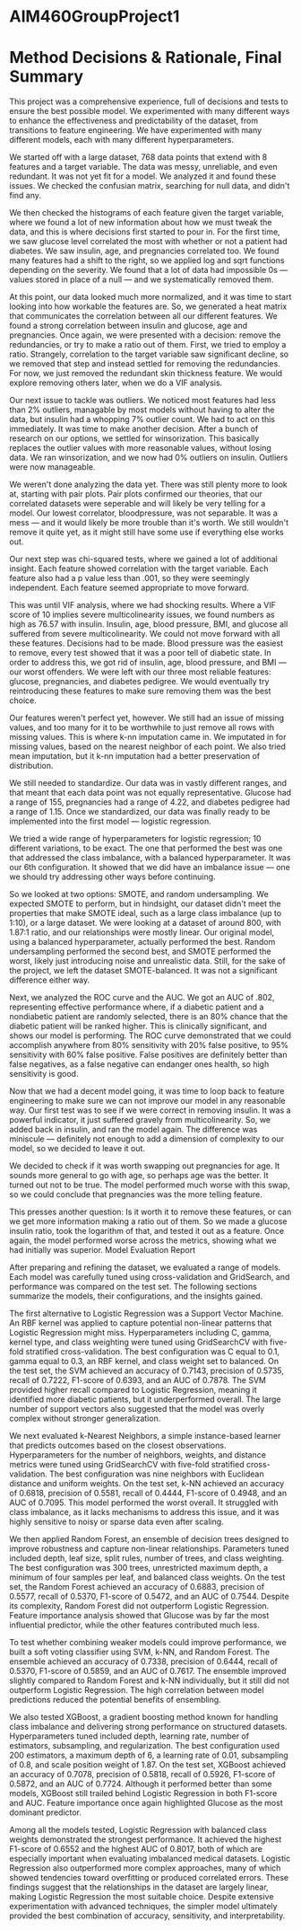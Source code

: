 # AIM460GroupProject1

# Method Decisions & Rationale, Final Summary

This project was a comprehensive experience, full of decisions and tests to ensure the best possible model. We experimented with many different ways to enhance the effectiveness and predictability of the dataset, from transitions to feature engineering. We have experimented with many different models, each with many different hyperparameters.

We started off with a large dataset, 768 data points that extend with 8 features and a target variable. The data was messy, unreliable, and even redundant. It was not yet fit for a model. We analyzed it and found these issues. We checked the confusian matrix, searching for null data, and didn't find any.

We then checked the histograms of each feature given the target variable, where we found a lot of new information about how we must tweak the data, and this is where decisions first started to pour in. For the first time, we saw glucose level correlated the most with whether or not a patient had diabetes. We saw insulin, age, and pregnancies correlated too. We found many features had a shift to the right, so we applied log and sqrt functions depending on the severity. We found that a lot of data had impossible 0s — values stored in place of a null — and we systematically removed them.

At this point, our data looked much more normalized, and it was time to start looking into how workable the features are. So, we generated a heat matrix that communicates the correlation between all our different features. We found a strong correlation between insulin and glucose, age and pregnancies. Once again, we were presented with a decision: remove the redundancies, or try to make a ratio out of them. First, we tried to employ a ratio. Strangely, correlation to the target variable saw significant decline, so we removed that step and instead settled for removing the redundancies. For now, we just removed the redundant skin thickness feature. We would explore removing others later, when we do a VIF analysis.

Our next issue to tackle was outliers. We noticed most features had less than 2% outliers, managable by most models without having to alter the data, but insulin had a whopping 7% outlier count. We had to act on this immediately. It was time to make another decision. After a bunch of research on our options, we settled for winsorization. This basically replaces the outlier values with more reasonable values, without losing data. We ran winsorization, and we now had 0% outliers on insulin. Outliers were now manageable.

We weren't done analyzing the data yet. There was still plenty more to look at, starting with pair plots. Pair plots confirmed our theories, that our correlated datasets were seperable and will likely be very telling for a model. Our lowest correlator, bloodpressure, was not separable. It was a mess — and it would likely be more trouble than it's worth. We still wouldn't remove it quite yet, as it might still have some use if everything else works out.

Our next step was chi-squared tests, where we gained a lot of additional insight. Each feature showed correlation with the target variable. Each feature also had a p value less than .001, so they were seemingly independent. Each feature seemed appropriate to move forward.

This was until VIF analysis, where we had shocking results. Where a VIF score of 10 implies severe multicolinearity issues, we found numbers as high as 76.57 with insulin. Insulin, age, blood pressure, BMI, and glucose all suffered from severe multicolinearity. We could not move forward with all these features. Decisions had to be made. Blood pressure was the easiest to remove, every test showed that it was a poor tell of diabetic state. In order to address this, we got rid of insulin, age, blood pressure, and BMI — our worst offenders. We were left with our three most reliable features: glucose, pregnancies, and diabetes pedigree. We would eventually try reintroducing these features to make sure removing them was the best choice.

Our features weren't perfect yet, however. We still had an issue of missing values, and too many for it to be worthwhile to just remove all rows with missing values. This is where k-nn imputation came in. We imputated in for missing values, based on the nearest neighbor of each point. We also tried mean imputation, but it k-nn imputation had a better preservation of distribution.

We still needed to standardize. Our data was in vastly different ranges, and that meant that each data point was not equally representative. Glucose had a range of 155, pregnancies had a range of 4.22, and diabetes pedigree had a range of 1.15. Once we standardized, our data was finally ready to be implemented into the first model — logistic regression.

We tried a wide range of hyperparameters for logistic regression; 10 different variations, to be exact. The one that performed the best was one that addressed the class imbalance, with a balanced hyperparameter. It was our 6th configuration. It showed that we did have an imbalance issue — one we should try addressing other ways before continuing.

So we looked at two options: SMOTE, and random undersampling. We expected SMOTE to perform, but in hindsight, our dataset didn't meet the properties that make SMOTE ideal, such as a large class imbalance (up to 1:10), or a large dataset. We were looking at a dataset of around 800, with 1.87:1 ratio, and our relationships were mostly linear. Our original model, using a balanced hyperparameter, actually performed the best. Random undersampling performed the second best, and SMOTE performed the worst, likely just introducing noise and unrealistic data. Still, for the sake of the project, we left the dataset SMOTE-balanced. It was not a significant difference either way.

Next, we analyzed the ROC curve and the AUC. We got an AUC of .802, representing effective performance where, if a diabetic patient and a nondiabetic patient are randomly selected, there is an 80% chance that the diabetic patient will be ranked higher. This is clinically significant, and shows our model is performing. The ROC curve demonstrated that we could accomplish anywhere from 80% sensitivity with 20% false positive, to 95% sensitivity with 60% false positive. False positives are definitely better than false negatives, as a false negative can endanger ones health, so high sensitivity is good.

Now that we had a decent model going, it was time to loop back to feature engineering to make sure we can not improve our model in any reasonable way. Our first test was to see if we were correct in removing insulin. It was a powerful indicator, it just suffered gravely from multicolinearity. So, we added back in insulin, and ran the model again. The difference was miniscule — definitely not enough to add a dimension of complexity to our model, so we decided to leave it out.

We decided to check if it was worth swapping out pregnancies for age. It sounds more general to go with age, so perhaps age was the better. It turned out not to be true. The model performed much worse with this swap, so we could conclude that pregnancies was the more telling feature.

This presses another question: Is it worth it to remove these features, or can we get more information making a ratio out of them. So we made a glucose insulin ratio, took the logarithm of that, and tested it out as a feature. Once again, the model performed worse across the metrics, showing what we had initially was superior.
Model Evaluation Report

After preparing and refining the dataset, we evaluated a range of models. Each model was carefully tuned using cross-validation and GridSearch, and performance was compared on the test set. The following sections summarize the models, their configurations, and the insights gained.

The first alternative to Logistic Regression was a Support Vector Machine. An RBF kernel was applied to capture potential non-linear patterns that Logistic Regression might miss. Hyperparameters including C, gamma, kernel type, and class weighting were tuned using GridSearchCV with five-fold stratified cross-validation. The best configuration was C equal to 0.1, gamma equal to 0.3, an RBF kernel, and class weight set to balanced. On the test set, the SVM achieved an accuracy of 0.7143, precision of 0.5735, recall of 0.7222, F1-score of 0.6393, and an AUC of 0.7878. The SVM provided higher recall compared to Logistic Regression, meaning it identified more diabetic patients, but it underperformed overall. The large number of support vectors also suggested that the model was overly complex without stronger generalization.

We next evaluated k-Nearest Neighbors, a simple instance-based learner that predicts outcomes based on the closest observations. Hyperparameters for the number of neighbors, weights, and distance metrics were tuned using GridSearchCV with five-fold stratified cross-validation. The best configuration was nine neighbors with Euclidean distance and uniform weights. On the test set, k-NN achieved an accuracy of 0.6818, precision of 0.5581, recall of 0.4444, F1-score of 0.4948, and an AUC of 0.7095. This model performed the worst overall. It struggled with class imbalance, as it lacks mechanisms to address this issue, and it was highly sensitive to noisy or sparse data even after scaling.

We then applied Random Forest, an ensemble of decision trees designed to improve robustness and capture non-linear relationships. Parameters tuned included depth, leaf size, split rules, number of trees, and class weighting. The best configuration was 300 trees, unrestricted maximum depth, a minimum of four samples per leaf, and balanced class weights. On the test set, the Random Forest achieved an accuracy of 0.6883, precision of 0.5577, recall of 0.5370, F1-score of 0.5472, and an AUC of 0.7544. Despite its complexity, Random Forest did not outperform Logistic Regression. Feature importance analysis showed that Glucose was by far the most influential predictor, while the other features contributed much less.

To test whether combining weaker models could improve performance, we built a soft voting classifier using SVM, k-NN, and Random Forest. The ensemble achieved an accuracy of 0.7338, precision of 0.6444, recall of 0.5370, F1-score of 0.5859, and an AUC of 0.7617. The ensemble improved slightly compared to Random Forest and k-NN individually, but it still did not outperform Logistic Regression. The high correlation between model predictions reduced the potential benefits of ensembling.

We also tested XGBoost, a gradient boosting method known for handling class imbalance and delivering strong performance on structured datasets. Hyperparameters tuned included depth, learning rate, number of estimators, subsampling, and regularization. The best configuration used 200 estimators, a maximum depth of 6, a learning rate of 0.01, subsampling of 0.8, and scale position weight of 1.87. On the test set, XGBoost achieved an accuracy of 0.7078, precision of 0.5818, recall of 0.5926, F1-score of 0.5872, and an AUC of 0.7724. Although it performed better than some models, XGBoost still trailed behind Logistic Regression in both F1-score and AUC. Feature importance once again highlighted Glucose as the most dominant predictor.

Among all the models tested, Logistic Regression with balanced class weights demonstrated the strongest performance. It achieved the highest F1-score of 0.6552 and the highest AUC of 0.8017, both of which are especially important when evaluating imbalanced medical datasets. Logistic Regression also outperformed more complex approaches, many of which showed tendencies toward overfitting or produced correlated errors. These findings suggest that the relationships in the dataset are largely linear, making Logistic Regression the most suitable choice. Despite extensive experimentation with advanced techniques, the simpler model ultimately provided the best combination of accuracy, sensitivity, and interpretability.
